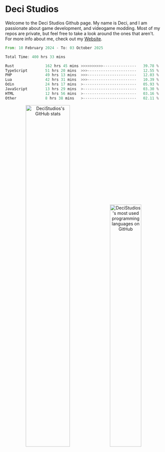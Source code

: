 # Deci Studios
Welcome to the Deci Studios Github page. My name is Deci, and I am passionate about game development, and videogame modding. Most of my repos are private, but feel free to take a look around the ones that aren't.
For more info about me, check out my <a href="https://decidev.co.uk" target="_blank">Website</a>.
<!--START_SECTION:waka-->

```rust
From: 10 February 2024 - To: 03 October 2025

Total Time: 400 hrs 33 mins

Rust              162 hrs 45 mins >>>>>>>>>>---------------   39.78 %
TypeScript        51 hrs 20 mins  >>>----------------------   12.55 %
PHP               49 hrs 13 mins  >>>----------------------   12.03 %
Lua               42 hrs 31 mins  >>>----------------------   10.39 %
Odin              24 hrs 17 mins  >------------------------   05.93 %
JavaScript        13 hrs 29 mins  >------------------------   03.30 %
HTML              12 hrs 56 mins  >------------------------   03.16 %
Other             8 hrs 38 mins   >------------------------   02.11 %
```

<!--END_SECTION:waka-->
<p align="center">
  <a href="https://github.com/anuraghazra/github-readme-stats" target="_blank"><img src="https://github-readme-stats.vercel.app/api?username=decistudios&show_icons=true&count_private=true&theme=omni&hide_border=true" alt="DeciStudios's GitHub stats" width="53.1%" /></a>
  <a href="https://github.com/anuraghazra/github-readme-stats" target="_blank"><img width="44.7%" src="https://github-readme-stats.vercel.app/api/top-langs/?username=decistudios&theme=omni&layout=compact&hide_border=true&langs_count=6" alt="DeciStudios's most used programming languages on GitHub" /></a>
</p>


